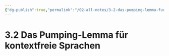 ```yaml
---
{"dg-publish":true,"permalink":"/02-all-notes/3-2-das-pumping-lemma-fuer-kontextfreie-sprachen/","dgHomeLink":true,"dgPassFrontmatter":false}
---
```


# 3.2 Das Pumping-Lemma für kontextfreie Sprachen